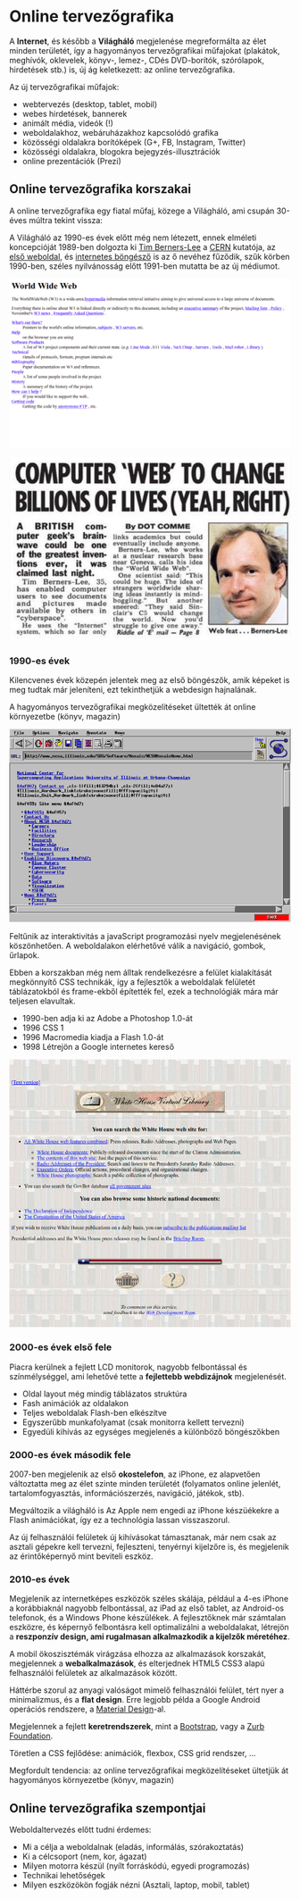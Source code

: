 # Online tervezőgrafika

A **Internet**, és később a **Világháló** megjelenése megreformálta az élet minden területét, így a hagyományos tervezőgrafikai műfajokat \(plakátok, meghívók, oklevelek, könyv-, lemez-, CDés DVD-borítók, szórólapok, hirdetések stb.\) is, új ág keletkezett: az online tervezőgrafika.

Az új tervezőgrafikai műfajok: 

* webtervezés \(desktop, tablet, mobil\)
* webes hirdetések, bannerek
* animált média, videók \(!\)
* weboldalakhoz, webáruházakhoz kapcsolódó grafika
* közösségi oldalakra borítóképek \(G+, FB, Instagram, Twitter\)
* közösségi oldalakra, blogokra bejegyzés-illusztrációk
* online prezentációk \(Prezi\)

## Online tervezőgrafika korszakai

A online tervezőgrafika egy fiatal műfaj, közege a Világháló, ami csupán 30-éves múltra tekint vissza:

A Világháló az 1990-es évek előtt még nem létezett, ennek elméleti koncepcióját 1989-ben dolgozta ki [Tim Berners-Lee](https://twitter.com/timberners_lee) a [CERN](https://home.cern/) kutatója, az [első weboldal](http://info.cern.ch/hypertext/WWW/TheProject.html), és [internetes böngésző](http://line-mode.cern.ch/) is az ő nevéhez fűződik, szűk körben 1990-ben, széles nyilvánosság előtt 1991-ben mutatta be az új médiumot. 

![Az els&#x151; weboldal](../.gitbook/assets/first-web-page.png)

![Korabeli cikk r&#xE9;szlet a Web sz&#xFC;let&#xE9;s&#xE9;r&#x151;l.](../.gitbook/assets/www.jpg)

### 1990-es évek

Kilencvenes évek közepén jelentek meg az első böngészők, amik képeket is meg tudtak már jeleníteni, ezt tekinthetjük a webdesign hajnalának.

A hagyományos tervezőgrafikai megközelítéseket ültették át online környezetbe \(könyv, magazin\)

![Az els&#x151; grafikus felhaszn&#xE1;l&#xF3;i fel&#xFC;lettel \(GUI\) rendelkez&#x151; b&#xF6;ng&#xE9;sz&#x151;, a Mosaic.](../.gitbook/assets/mosaic.png)

Feltűnik az interaktivitás a javaScript programozási nyelv megjelenésének köszönhetően. A weboldalakon elérhetővé válik a navigáció, gombok, űrlapok.

Ebben a korszakban még nem álltak rendelkezésre a felület kialakítását megkönnyítő CSS technikák, így a fejlesztők a weboldalak felületét táblázatokból és frame-ekből építették fel, ezek a technológiák mára már teljesen elavultak.

* 1990-ben adja ki az Adobe a Photoshop 1.0-át
* 1996 CSS 1
* 1996 Macromedia kiadja a Flash 1.0-át
* 1998 Létrejön a Google internetes kereső

![A Feh&#xE9;r H&#xE1;z honlapja a kilencvenes &#xE9;vekben \(whitehouse.gov\)](../.gitbook/assets/white-house.png)

### 2000-es évek első fele

Piacra kerülnek a fejlett LCD monitorok, nagyobb felbontással és színmélységgel, ami lehetővé tette a **fejlettebb webdizájnok** megjelenését.

* Oldal layout még mindig táblázatos struktúra
* Fash animációk az oldalakon
* Teljes weboldalak Flash-ben elkészítve
* Egyszerűbb munkafolyamat \(csak monitorra kellett tervezni\) 
* Egyedüli kihívás az egységes megjelenés a különböző böngészőkben

### 2000-es évek második fele	

2007-ben megjelenik az első **okostelefon**, az iPhone, ez alapvetően változtatta meg az élet szinte minden területét \(folyamatos online jelenlét, tartalomfogyasztás, információszerzés, navigáció, játékok, stb\). 

Megváltozik a világháló is Az Apple nem engedi az iPhone készüékekre a Flash animációkat, így ez a technológia lassan visszaszorul. 

Az új felhasználói felületek új kihívásokat támasztanak, már nem csak az asztali gépekre kell tervezni, fejleszteni, tenyérnyi kijelzőre is, és megjelenik az érintőképernyő mint beviteli eszköz.

### 2010-es évek

Megjelenik az internetképes eszközök széles skálája, például a 4-es iPhone a korábbiaknál nagyobb felbontással, az iPad az első tablet, az Android-os telefonok, és a Windows Phone készülékek. A fejlesztőknek már számtalan eszközre, és képernyő felbontásra kell optimalizálni a weboldalakat, létrejön a **reszponzív design, ami rugalmasan alkalmazkodik a kijelzők méretéhez**. 

A mobil ökoszisztémák virágzása elhozza az alkalmazások korszakát, megjelennek a **webalkalmazások**, és elterjednek HTML5 CSS3 alapú felhasználói felületek az alkalmazások között.

Háttérbe szorul az anyagi valóságot mimelő felhasználói felület, tért nyer a minimalizmus, és a **flat design**. Erre legjobb példa a Google Android operációs rendszere, a [Material Design](https://material.io/design/)-al.

Megjelennek a fejlett **keretrendszerek**, mint a [Bootstrap](https://getbootstrap.com/), vagy a [Zurb Foundation](https://foundation.zurb.com/).

Töretlen a CSS fejlődése: animációk, flexbox, CSS grid rendszer, …

Megfordult tendencia: az online tervezőgrafikai megközelítéseket ültetjük át hagyományos környezetbe \(könyv, magazin\)

## Online tervezőgrafika szempontjai

Weboldaltervezés előtt tudni érdemes:

* Mi a célja a weboldalnak \(eladás, informálás, szórakoztatás\)
* Ki a célcsoport \(nem, kor, ágazat\)
* Milyen motorra készül \(nyílt forráskódú, egyedi programozás\)
* Technikai lehetőségek
* Milyen eszközökön fogják nézni \(Asztali, laptop, mobil, tablet\)



